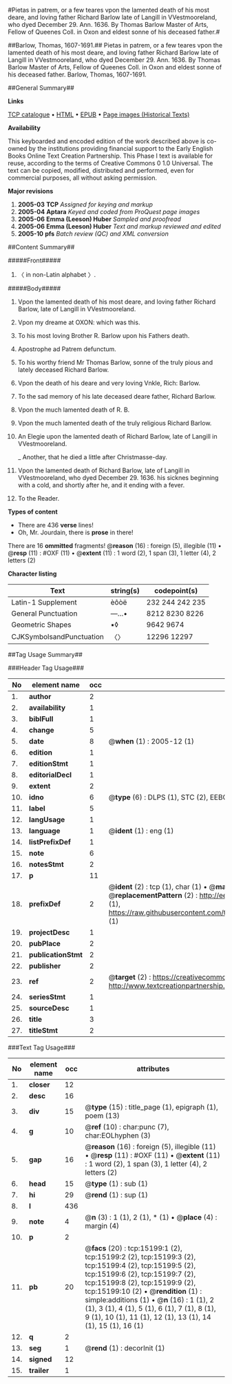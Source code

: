 #Pietas in patrem, or a few teares vpon the lamented death of his most deare, and loving father Richard Barlow late of Langill in VVestmooreland, who dyed December 29. Ann. 1636. By Thomas Barlow Master of Arts, Fellow of Queenes Coll. in Oxon and eldest sonne of his deceased father.#

##Barlow, Thomas, 1607-1691.##
Pietas in patrem, or a few teares vpon the lamented death of his most deare, and loving father Richard Barlow late of Langill in VVestmooreland, who dyed December 29. Ann. 1636. By Thomas Barlow Master of Arts, Fellow of Queenes Coll. in Oxon and eldest sonne of his deceased father.
Barlow, Thomas, 1607-1691.

##General Summary##

**Links**

[TCP catalogue](http://www.ota.ox.ac.uk/tcp/)  • 
[HTML](http://tei.it.ox.ac.uk/tcp/Texts-HTML/free/A04/A04306.html)  • 
[EPUB](http://tei.it.ox.ac.uk/tcp/Texts-EPUB/free/A04/A04306.epub) • 
[Page images (Historical Texts)](https://data.historicaltexts.jisc.ac.uk/view?pubId=eebo-99850016e&pageId=eebo-99850016e-15199-1)

**Availability**

This keyboarded and encoded edition of the
	       work described above is co-owned by the institutions
	       providing financial support to the Early English Books
	       Online Text Creation Partnership. This Phase I text is
	       available for reuse, according to the terms of Creative
	       Commons 0 1.0 Universal. The text can be copied,
	       modified, distributed and performed, even for
	       commercial purposes, all without asking permission.

**Major revisions**

1. __2005-03__ __TCP__ *Assigned for keying and markup*
1. __2005-04__ __Aptara__ *Keyed and coded from ProQuest page images*
1. __2005-06__ __Emma (Leeson) Huber__ *Sampled and proofread*
1. __2005-06__ __Emma (Leeson) Huber__ *Text and markup reviewed and edited*
1. __2005-10__ __pfs__ *Batch review (QC) and XML conversion*

##Content Summary##

#####Front#####

1. 〈 in non-Latin alphabet 〉.

#####Body#####

1. Vpon the lamented death of his most
deare, and loving father Richard Barlow,
late of Langill in VVestmooreland.

1. Vpon my dreame at OXON:
which was this.

1. To his most loving Brother R. Barlow
upon his Fathers death.

1. Apostrophe ad Patrem defunctum.

1. To his worthy friend Mr Thomas Barlow,
sonne of the truly pious and lately
deceased Richard Barlow.

1. Vpon the death of his deare and very
loving Vnkle, Rich: Barlow.

1. To the sad memory of his late deceased
deare father, Richard Barlow.

1. Vpon the much lamented death of R. B.

1. Vpon the much lamented death of the
truly religious Richard Barlow.

1. An Elegie upon the lamented death of
Richard Barlow, late of Langill
in VVestmooreland.

    _ Another, that he died a little after
Christmasse-day.

1. Vpon the lamented death of Richard Barlow,
late of Langill in VVestmooreland, who dyed
December 29. 1636. his sicknes beginning
with a cold, and shortly after
he, and it ending with a fever.

1. To the Reader.

**Types of content**

  * There are 436 **verse** lines!
  * Oh, Mr. Jourdain, there is **prose** in there!

There are 16 **ommitted** fragments! 
 @__reason__ (16) : foreign (5), illegible (11)  •  @__resp__ (11) : #OXF (11)  •  @__extent__ (11) : 1 word (2), 1 span (3), 1 letter (4), 2 letters (2)

**Character listing**


|Text|string(s)|codepoint(s)|
|---|---|---|
|Latin-1 Supplement|èôòë|232 244 242 235|
|General Punctuation|—…•|8212 8230 8226|
|Geometric Shapes|▪◊|9642 9674|
|CJKSymbolsandPunctuation|〈〉|12296 12297|

##Tag Usage Summary##

###Header Tag Usage###

|No|element name|occ|attributes|
|---|---|---|---|
|1.|__author__|2||
|2.|__availability__|1||
|3.|__biblFull__|1||
|4.|__change__|5||
|5.|__date__|8| @__when__ (1) : 2005-12 (1)|
|6.|__edition__|1||
|7.|__editionStmt__|1||
|8.|__editorialDecl__|1||
|9.|__extent__|2||
|10.|__idno__|6| @__type__ (6) : DLPS (1), STC (2), EEBO-CITATION (1), PROQUEST (1), VID (1)|
|11.|__label__|5||
|12.|__langUsage__|1||
|13.|__language__|1| @__ident__ (1) : eng (1)|
|14.|__listPrefixDef__|1||
|15.|__note__|6||
|16.|__notesStmt__|2||
|17.|__p__|11||
|18.|__prefixDef__|2| @__ident__ (2) : tcp (1), char (1)  •  @__matchPattern__ (2) : ([0-9\-]+):([0-9IVX]+) (1), (.+) (1)  •  @__replacementPattern__ (2) : http://eebo.chadwyck.com/downloadtiff?vid=$1&page=$2 (1), https://raw.githubusercontent.com/textcreationpartnership/Texts/master/tcpchars.xml#$1 (1)|
|19.|__projectDesc__|1||
|20.|__pubPlace__|2||
|21.|__publicationStmt__|2||
|22.|__publisher__|2||
|23.|__ref__|2| @__target__ (2) : https://creativecommons.org/publicdomain/zero/1.0/ (1), http://www.textcreationpartnership.org/docs/. (1)|
|24.|__seriesStmt__|1||
|25.|__sourceDesc__|1||
|26.|__title__|3||
|27.|__titleStmt__|2||


###Text Tag Usage###

|No|element name|occ|attributes|
|---|---|---|---|
|1.|__closer__|12||
|2.|__desc__|16||
|3.|__div__|15| @__type__ (15) : title_page (1), epigraph (1), poem (13)|
|4.|__g__|10| @__ref__ (10) : char:punc (7), char:EOLhyphen (3)|
|5.|__gap__|16| @__reason__ (16) : foreign (5), illegible (11)  •  @__resp__ (11) : #OXF (11)  •  @__extent__ (11) : 1 word (2), 1 span (3), 1 letter (4), 2 letters (2)|
|6.|__head__|15| @__type__ (1) : sub (1)|
|7.|__hi__|29| @__rend__ (1) : sup (1)|
|8.|__l__|436||
|9.|__note__|4| @__n__ (3) : 1 (1), 2 (1), * (1)  •  @__place__ (4) : margin (4)|
|10.|__p__|2||
|11.|__pb__|20| @__facs__ (20) : tcp:15199:1 (2), tcp:15199:2 (2), tcp:15199:3 (2), tcp:15199:4 (2), tcp:15199:5 (2), tcp:15199:6 (2), tcp:15199:7 (2), tcp:15199:8 (2), tcp:15199:9 (2), tcp:15199:10 (2)  •  @__rendition__ (1) : simple:additions (1)  •  @__n__ (16) : 1 (1), 2 (1), 3 (1), 4 (1), 5 (1), 6 (1), 7 (1), 8 (1), 9 (1), 10 (1), 11 (1), 12 (1), 13 (1), 14 (1), 15 (1), 16 (1)|
|12.|__q__|2||
|13.|__seg__|1| @__rend__ (1) : decorInit (1)|
|14.|__signed__|12||
|15.|__trailer__|1||
